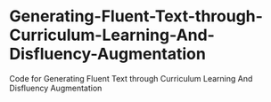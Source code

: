 # Generating-Fluent-Text-through-Curriculum-Learning-And-Disfluency-Augmentation
Code for Generating Fluent Text through Curriculum Learning And Disfluency Augmentation
